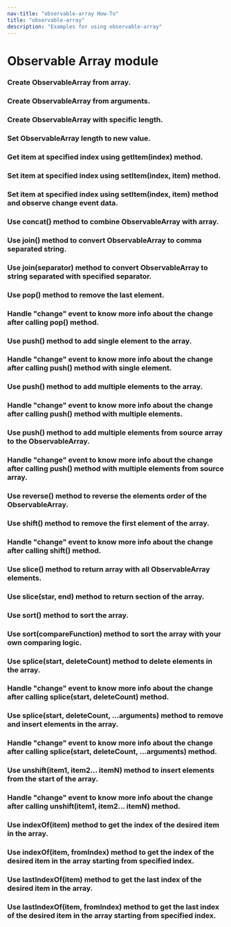 ```yaml
---
nav-title: "observable-array How-To"
title: "observable-array"
description: "Examples for using observable-array"
---
```

# Observable Array module
<snippet id='observable-array-require'/>

### Create ObservableArray from array.
<snippet id='observable-array-create'/>

### Create ObservableArray from arguments.
<snippet id='observable-array-arguments'/>

### Create ObservableArray with specific length.
<snippet id='observable-array-length'/>

### Set ObservableArray length to new value.
<snippet id='observable-array-newvalue'/>

### Get item at specified index using getItem(index) method.
<snippet id='observable-array-getitem'/>

### Set item at specified index using setItem(index, item) method.
<snippet id='observable-array-setitem'/>

### Set item at specified index using setItem(index, item) method and observe change event data.
<snippet id='observable-array-eventdata'/>

### Use concat() method to combine ObservableArray with array.
<snippet id='observable-array-combine'/>

### Use join() method to convert ObservableArray to comma separated string.
<snippet id='observable-array-join'/>

### Use join(separator) method to convert ObservableArray to string separated with specified separator.
<snippet id='observable-array-join-separator'/>

### Use pop() method to remove the last element.
<snippet id='observable-array-join-pop'/>

### Handle "change" event to know more info about the change after calling pop() method.
<snippet id='observable-array-join-change'/>

### Use push() method to add single element to the array.
<snippet id='observable-array-push'/>

### Handle "change" event to know more info about the change after calling push() method with single element.
<snippet id='observable-array-change-push'/>

### Use push() method to add multiple elements to the array.
<snippet id='observable-array-push-multiple'/>

### Handle "change" event to know more info about the change after calling push() method with multiple elements.
<snippet id='observable-array-push-multiple-info'/>

### Use push() method to add multiple elements from source array to the ObservableArray.
<snippet id='observable-array-push-source'/>

### Handle "change" event to know more info about the change after calling push() method with multiple elements from source array.
<snippet id='observable-array-push-source-info'/>

### Use reverse() method to reverse the elements order of the ObservableArray.
<snippet id='observable-array-reverse'/>

### Use shift() method to remove the first element of the array.
<snippet id='observable-array-shift'/>

### Handle "change" event to know more info about the change after calling shift() method.
<snippet id='observable-array-shift-change'/>

### Use slice() method to return array with all ObservableArray elements. 
<snippet id='observable-array-slice'/>

### Use slice(star, end) method to return section of the array. 
<snippet id='observable-array-slice-args'/>

### Use sort() method to sort the array. 
<snippet id='observable-array-sort'/>

### Use sort(compareFunction) method to sort the array with your own comparing logic. 
<snippet id='observable-array-sort-comparer'/>

### Use splice(start, deleteCount) method to delete elements in the array. 
<snippet id='observable-array-splice'/>

### Handle "change" event to know more info about the change after calling splice(start, deleteCount) method.
<snippet id='observable-array-splice-change'/>

### Use splice(start, deleteCount, ...arguments) method to remove and insert elements in the array. 
<snippet id='observable-array-splice-args'/>

### Handle "change" event to know more info about the change after calling splice(start, deleteCount, ...arguments) method.
<snippet id='observable-array-splice-args-change'/>

### Use unshift(item1, item2... itemN) method to insert elements from the start of the array.
<snippet id='observable-array-unshift'/>

### Handle "change" event to know more info about the change after calling unshift(item1, item2... itemN) method.
<snippet id='observable-array-unshift-change'/>

### Use indexOf(item) method to get the index of the desired item in the array.
<snippet id='observable-array-indexof'/>

### Use indexOf(item, fromIndex) method to get the index of the desired item in the array starting from specified index.
<snippet id='observable-array-indexof-args'/>

### Use lastIndexOf(item) method to get the last index of the desired item in the array.
<snippet id='observable-array-lastindexof'/>

### Use lastIndexOf(item, fromIndex) method to get the last index of the desired item in the array starting from specified index.
<snippet id='observable-array-lastindexof-args'/>
